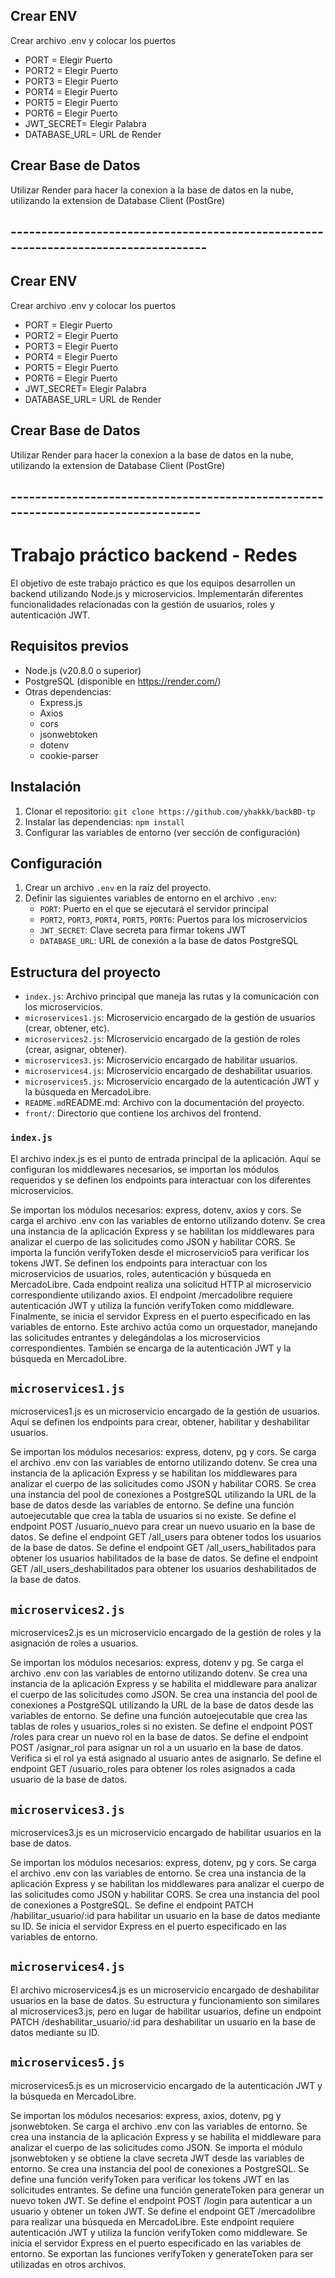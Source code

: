 ## Crear ENV

Crear archivo .env y colocar los puertos

- PORT = Elegir Puerto
- PORT2 = Elegir Puerto
- PORT3 = Elegir Puerto
- PORT4 = Elegir Puerto
- PORT5 = Elegir Puerto
- PORT6 = Elegir Puerto
- JWT_SECRET= Elegir Palabra 
- DATABASE_URL= URL de Render
## Crear Base de Datos

Utilizar Render para hacer la conexion a la base de datos en la nube, utilizando la extension de Database Client (PostGre)


## -----------------------------------------------------------------------------------

## Crear ENV

Crear archivo .env y colocar los puertos

- PORT = Elegir Puerto
- PORT2 = Elegir Puerto
- PORT3 = Elegir Puerto
- PORT4 = Elegir Puerto
- PORT5 = Elegir Puerto
- PORT6 = Elegir Puerto
- JWT_SECRET= Elegir Palabra 
- DATABASE_URL= URL de Render
## Crear Base de Datos

Utilizar Render para hacer la conexion a la base de datos en la nube, utilizando la extension de Database Client (PostGre)

## ----------------------------------------------------------------------------------

# Trabajo práctico backend - Redes

El objetivo de este trabajo práctico es que los equipos desarrollen un backend utilizando Node.js y microservicios. Implementarán diferentes funcionalidades relacionadas con la gestión de usuarios, roles y autenticación JWT.

## Requisitos previos

- Node.js (v20.8.0 o superior)
- PostgreSQL (disponible en https://render.com/)
- Otras dependencias:
  - Express.js
  - Axios
  - cors
  - jsonwebtoken
  - dotenv
  - cookie-parser

## Instalación

1. Clonar el repositorio: `git clone https://github.com/yhakkk/backBD-tp`
2. Instalar las dependencias: `npm install`
3. Configurar las variables de entorno (ver sección de configuración)


## Configuración

1. Crear un archivo `.env` en la raíz del proyecto.
2. Definir las siguientes variables de entorno en el archivo `.env`:
   - `PORT`: Puerto en el que se ejecutará el servidor principal
   - `PORT2`, `PORT3`, `PORT4`, `PORT5`, `PORT6`: Puertos para los microservicios
   - `JWT_SECRET`: Clave secreta para firmar tokens JWT
   - `DATABASE_URL`: URL de conexión a la base de datos PostgreSQL

## Estructura del proyecto

- `index.js`: Archivo principal que maneja las rutas y la comunicación con los microservicios.
- `microservices1.js`: Microservicio encargado de la gestión de usuarios (crear, obtener, etc).
- `microservices2.js`: Microservicio encargado de la gestión de roles (crear, asignar, obtener).
- `microservices3.js`: Microservicio encargado de habilitar usuarios.
- `microservices4.js`: Microservicio encargado de deshabilitar usuarios.
- `microservices5.js`: Microservicio encargado de la autenticación JWT y la búsqueda en MercadoLibre.
- `README.md`README.md: Archivo con la documentación del proyecto.
- `front/`: Directorio que contiene los archivos del frontend.

### `index.js`

El archivo index.js es el punto de entrada principal de la aplicación. Aquí se configuran los middlewares necesarios, se importan los módulos requeridos y se definen los endpoints para interactuar con los diferentes microservicios.

Se importan los módulos necesarios: express, dotenv, axios y cors.
Se carga el archivo .env con las variables de entorno utilizando dotenv.
Se crea una instancia de la aplicación Express y se habilitan los middlewares para analizar el cuerpo de las solicitudes como JSON y habilitar CORS.
Se importa la función verifyToken desde el microservicio5 para verificar los tokens JWT.
Se definen los endpoints para interactuar con los microservicios de usuarios, roles, autenticación y búsqueda en MercadoLibre.
Cada endpoint realiza una solicitud HTTP al microservicio correspondiente utilizando axios.
El endpoint /mercadolibre requiere autenticación JWT y utiliza la función verifyToken como middleware.
Finalmente, se inicia el servidor Express en el puerto especificado en las variables de entorno.
Este archivo actúa como un orquestador, manejando las solicitudes entrantes y delegándolas a los microservicios correspondientes. También se encarga de la autenticación JWT y la búsqueda en MercadoLibre.

## `microservices1.js`

microservices1.js es un microservicio encargado de la gestión de usuarios. Aquí se definen los endpoints para crear, obtener, habilitar y deshabilitar usuarios.

Se importan los módulos necesarios: express, dotenv, pg y cors.
Se carga el archivo .env con las variables de entorno utilizando dotenv.
Se crea una instancia de la aplicación Express y se habilitan los middlewares para analizar el cuerpo de las solicitudes como JSON y habilitar CORS.
Se crea una instancia del pool de conexiones a PostgreSQL utilizando la URL de la base de datos desde las variables de entorno.
Se define una función autoejecutable que crea la tabla de usuarios si no existe.
Se define el endpoint POST /usuario_nuevo para crear un nuevo usuario en la base de datos.
Se define el endpoint GET /all_users para obtener todos los usuarios de la base de datos.
Se define el endpoint GET /all_users_habilitados para obtener los usuarios habilitados de la base de datos.
Se define el endpoint GET /all_users_deshabilitados para obtener los usuarios deshabilitados de la base de datos.

## `microservices2.js`

microservices2.js es un microservicio encargado de la gestión de roles y la asignación de roles a usuarios.

Se importan los módulos necesarios: express, dotenv y pg.
Se carga el archivo .env con las variables de entorno utilizando dotenv.
Se crea una instancia de la aplicación Express y se habilita el middleware para analizar el cuerpo de las solicitudes como JSON.
Se crea una instancia del pool de conexiones a PostgreSQL utilizando la URL de la base de datos desde las variables de entorno.
Se define una función autoejecutable que crea las tablas de roles y usuarios_roles si no existen.
Se define el endpoint POST /roles para crear un nuevo rol en la base de datos.
Se define el endpoint POST /asignar_rol para asignar un rol a un usuario en la base de datos. Verifica si el rol ya está asignado al usuario antes de asignarlo.
Se define el endpoint GET /usuario_roles para obtener los roles asignados a cada usuario de la base de datos.

## `microservices3.js`

microservices3.js es un microservicio encargado de habilitar usuarios en la base de datos.

Se importan los módulos necesarios: express, dotenv, pg y cors.
Se carga el archivo .env con las variables de entorno.
Se crea una instancia de la aplicación Express y se habilitan los middlewares para analizar el cuerpo de las solicitudes como JSON y habilitar CORS.
Se crea una instancia del pool de conexiones a PostgreSQL.
Se define el endpoint PATCH /habilitar_usuario/:id para habilitar un usuario en la base de datos mediante su ID.
Se inicia el servidor Express en el puerto especificado en las variables de entorno.


## `microservices4.js`

El archivo microservices4.js es un microservicio encargado de deshabilitar usuarios en la base de datos. Su estructura y funcionamiento son similares al microservices3.js, pero en lugar de habilitar usuarios, define un endpoint PATCH /deshabilitar_usuario/:id para deshabilitar un usuario en la base de datos mediante su ID.


## `microservices5.js`


 microservices5.js es un microservicio encargado de la autenticación JWT y la búsqueda en MercadoLibre.

Se importan los módulos necesarios: express, axios, dotenv, pg y jsonwebtoken.
Se carga el archivo .env con las variables de entorno.
Se crea una instancia de la aplicación Express y se habilita el middleware para analizar el cuerpo de las solicitudes como JSON.
Se importa el módulo jsonwebtoken y se obtiene la clave secreta JWT desde las variables de entorno.
Se crea una instancia del pool de conexiones a PostgreSQL.
Se define una función verifyToken para verificar los tokens JWT en las solicitudes entrantes.
Se define una función generateToken para generar un nuevo token JWT.
Se define el endpoint POST /login para autenticar a un usuario y obtener un token JWT.
Se define el endpoint GET /mercadolibre para realizar una búsqueda en MercadoLibre. Este endpoint requiere autenticación JWT y utiliza la función verifyToken como middleware.
Se inicia el servidor Express en el puerto especificado en las variables de entorno.
Se exportan las funciones verifyToken y generateToken para ser utilizadas en otros archivos.
